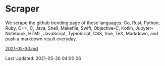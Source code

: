 # Scraper

We scrape the github trending page of these languages: Go, Rust, Python, Ruby, C++, C, Java, Shell, Makefile, Swift, Objective-C, Kotlin, Jupyter-Notebook, HTML, JavaScript, TypeScript, CSS, Vue, TeX, Markdown, and push a markdown result everyday.

[2021-05-30.md](https://github.com/yangwenmai/github-trending-backup/blob/master/2021-05-30.md)

Last Updated: 2021-05-30 04:00:06